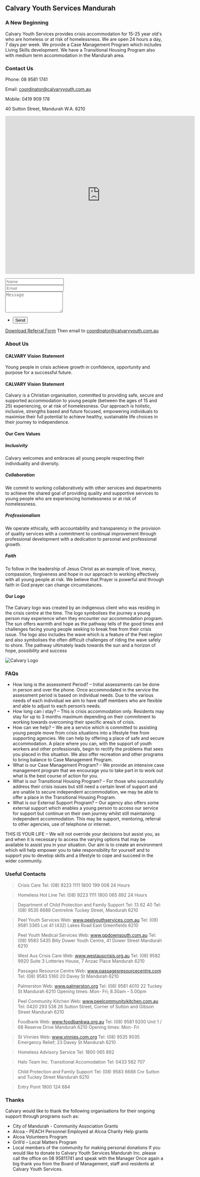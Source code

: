 ## Calvary Youth Services Mandurah

### A New Beginning

Calvary Youth Services provides crisis accommodation for 15-25 year old's who are homeless or at risk of homelessness. We are open 24 hours a day, 7 days per week.
We provide a Case Management Program which includes Living Skills development. We have a Transitional Housing Program also with medium term accommodation in the Mandurah area.

### Contact Us
Phone: 08 9581 1741

Email: coordinator@calvaryyouth.com.au

Mobile: 0419 909 178

40 Sutton Street, Mandurah W.A. 6210 <div class="mapouter"><div class="gmap_canvas"><iframe width="600" height="500" id="gmap_canvas" src="https://maps.google.com/maps?q=40%20Sutton%20Street,%20Mandurah%20W.A.%206210&t=&z=15&ie=UTF8&iwloc=&output=embed" frameborder="0" scrolling="no" marginheight="0" marginwidth="0"></iframe><a href="https://fmovies-online.net"></a><br><style>.mapouter{position:relative;text-align:right;height:500px;width:600px;}</style><a href="https://www.embedgooglemap.net">embed google maps on website</a><style>.gmap_canvas {overflow:hidden;background:none!important;height:500px;width:600px;}</style></div></div>

<form method="post" action="//formspree.io/coordinator@calvaryyouth.com.au">
 <div class="row uniform">
  <div class="6u 12u$(xsmall)"><input type="text" name="name" id="name" placeholder="Name"></div>
  <div class="6u$ 12u$(xsmall)"><input type="email" name="email" id="email" placeholder="Email"></div>
  <div class="12u$"><textarea name="message" id="message" placeholder="Message" rows="4"></textarea></div>
  <div class="12u$">
   <ul class="actions">
    <li><input type="submit" value="Send" class="special"></li>
   </ul>
  </div>
 </div>
</form>
     
[Download Referral Form](https://calvary-mandurah.org/images/calvary-referral-form.doc)
Then email to coordinator@calvaryyouth.com.au

### About Us

#### CALVARY Vision Statement 
Young people in crisis achieve growth in confidence, opportunity and purpose for a successful future.

#### CALVARY Vision Statement 
Calvary is a Christian organisation, committed to providing safe, secure and supported accommodation to young people (between the ages of 15 and 25) experiencing, or at risk of homelessness. Our approach is holistic, inclusive, strengths based and future focused, empowering individuals to maximise their full potential to achieve healthy, sustainable life choices in their journey to independence.

#### Our Core Values
##### Inclusivity
Calvary welcomes and embraces all young people respecting their individuality and diversity.

##### Collaboration
We commit to working collaboratively with other services and departments to achieve the shared goal of providing quality and supportive services to young people who are experiencing homelessness or at risk of homelessness.

##### Professionalism
We operate ethically, with accountability and transparency in the provision of quality services with a commitment to continual improvement through professional development with a dedication to personal and professional growth.

##### Faith
To follow in the leadership of Jesus Christ as an example of love, mercy, compassion, forgiveness and hope in our approach to working effectively with all young people at risk. We believe that Prayer is powerful and through faith in God prayer can change circumstances.

#### Our Logo
The Calvary logo was created by an indigenous client who was residing in the crisis centre at the time. The logo symbolises the journey a young person may experience when they encounter our accommodation program.
The sun offers warmth and hope as the pathway tells of the good times and challenges facing young people seeking to break free from their crisis issue.
The logo also includes the wave which is a feature of the Peel region and also symbolises the often difficult challenges of riding the wave safely to shore.
The pathway ultimately leads towards the sun and a horizon of hope, possibility and success

![Calvary Logo](/assets/calvary_logo.jpg)

### FAQs
* How long is the assessment Period? – Initial assessments can be done in person and over the phone. Once accommodated in the service the assessment period is based on individual needs. Due to the various needs of each individual we aim to have staff members who are flexible and able to adjust to each person’s needs.
* How long can i stay? – This is crisis accommodation only. Residents may stay for up to 3 months maximum depending on their commitment to working towards overcoming their specific area/s of crisis.
* How can we help? – We are a service which is committed to assisting young people move from crisis situations into a lifestyle free from supporting agencies. We can help by offering a place of safe and secure accommodation. A place where you can, with the support of youth workers and other professionals, begin to rectify the problems that sees you placed in this situation. We also offer recreation and other programs to bring balance to Case Management Program.
* What is our Case Management Program? – We provide an intensive case management program that we encourage you to take part in to work out what is the best course of action for you.
* What is our Transitional Housing Program? – For those who successfully address their crisis issues but still need a certain level of support and are unable to secure independent accommodation, we may be able to offer a place in the Transitional Housing Program.
* What is our External Support Program? – Our agency also offers some external support which enables a young person to access our service for support but continue on their own journey whilst still maintaining independent accommodation. This may be support, mentoring, referral to other agencies, use of telephone or internet.

THIS IS YOUR LIFE  – We will not override your decisions but assist you, as and when it is necessary to access the varying options that may be available to assist you in your situation. Our aim is to create an environment which will help empower you to take responsibility for yourself and to support you to develop skills and a lifestyle to cope and succeed in the wider community.

### Useful Contacts
> Crisis Care
Tel: (08) 9223 1111
1800 199 008
24 Hours

> Homeless Hot Line
Tel: (08) 9223 1111
1800 065 892
24 Hours

> Department of Child Protection and Family Support
Tel: 13 62 40
Tel: (08) 9535 6688
Centrelink
Tuckey Street, Mandurah 6210

> Peel Youth Services
Web: www.peelyouthservices.com.au
Tel: (08) 9581 3365
Lot 41 (432) Lakes Road East
Greenfields 6210

> Peel Youth Medical Services
Web: www.gpdownsouth.com.au
Tel: (08) 9583 5435
Billy Dower Youth Centre, 41 Dower Street
Mandurah 6210

> West Aus Crisis Care
Web: www.westauscrisis.org.au
Tel: (08) 9582 9920
Suite 3 Lotteries House, 7 Anzac Place
Mandurah 6210

> Passages Resource Centre
Web: www.passagesresourcecentre.com
Tel: (08) 9583 5160
20 Davey St
Mandurah 6210

> Palmerston
Web: www.palmerston.org
Tel: (08) 9581 4010
22 Tuckey St
Mandurah 6210
Opening times: Mon- Fri; 8.30am – 5.00pm

> Peel Community Kitchen
Web: www.peelcommunitykitchen.com.au
Tel: 0420 293 538
26 Sutton Street, Corner of Sutton and Gibson Street
Mandurah 6210

> Foodbank
Web: www.foodbankwa.org.au
Tel: (08) 9581 9200
Unit 1 / 68 Reserve Drive
Mandurah 6210
Opening times: Mon- Fri

> St Vinnies
Web: www.vinnies.com.org
Tel: (08) 9535 9035
Emergency Relief; 23 Davey St
Mandurah 6210

> Homeless Advisory Service
Tel: 1800 065 892

> Halo Team Inc.
Transitional Accomodation
Tel: 0433 582 707

> Child Protection and Family Support
Tel: (08) 9583 6688
Cnr Sutton and Tuckey Street
Mandurah 6210

> Entry Point
1800 124 684

### Thanks
Calvary would like to thank the following organisations for their ongoing support through programs such as:
* City of Mandurah - Community Association Grants
* Alcoa – PEACH Personnel Employed at Alcoa Charity Help grants
* Alcoa Volunteers Program
* Grill’d – Local Matters Program
* Local members of the community for making personal donations
If you would like to donate to Calvary Youth Services Mandurah Inc. please call the office on 08 95811741 and speak with the Manager
Once again a big thank you from the Board of Management, staff and residents at Calvary Youth Services.
